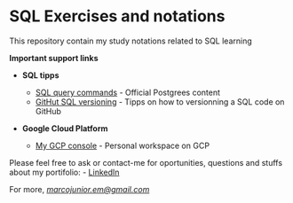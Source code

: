 # SQL Exercises and notations

This repository contain my study notations related to SQL learning

**Important support links**

  - **SQL tipps**
      - [SQL query commands](https://www.postgresqltutorial.com/postgresql-tutorial/postgresql-select) - Official Postgrees content
      - [GitHut SQL versioning](https://www.databasestar.com/github-tutorial) - Tipps on how to versionning a SQL code on GitHub

 - **Google Cloud Platform**
      - [My GCP console](https://console.cloud.google.com/welcome?project=treinamento-sql-345613) - Personal workspace on GCP

Please feel free to ask or contact-me for oportunities, questions and stuffs about my portifolio: - [LinkedIn](https://www.linkedin.com/in/marcolimajr/)

For more, *marcojunior.em@gmail.com*
